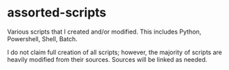 # assorted-scripts
 
Various scripts that I created and/or modified. This includes Python, Powershell, Shell, Batch.

I do not claim full creation of all scripts; however, the majority of scripts are heavily modified from their sources. Sources will be linked as needed.
